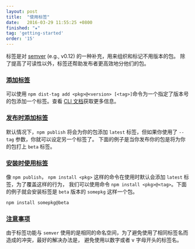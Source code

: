 ```yaml
---
layout: post
title:  "使用标签"
date:   2016-03-29 11:55:25 +0800
finished: "★"
tag: 'getting-started'
order: '15'
---
```


标签是对 [semver](http://semver.org/) (e.g., v0.12) 的一种补充，用来组织和标记不用版本的包。
除了提高了可读性以外，标签还帮助发布者更高效地分他们的包。

<h3 id="adding-tags"><a href="#adding-tags">添加标签</a></h3>

可以使用 `npm dist-tag add <pkg>@<version> [<tag>]`命令为一个指定了版本号的包添加一个标签。查看 [CLI 文档](https://docs.npmjs.com/cli/dist-tag)获取更多信息。

<h3 id="publishing-with-tags"><a href="#publishing-with-tags">发布时添加标签</a></h3>

默认情况下，`npm publish` 将会为你的包添加 `latest` 标签，但如果你使用了 `--tag` 参数，你就可以设定另一个标签了。
下面的例子是当你发布你的包是将为你的包打上 `beta` 标签。

<h3 id="installing-with-tags"><a href="#installing-with-tags">安装时使用标签</a></h3>

像 `npm publish`， `npm install <pkg>` 这样的命令在使用时默认会添加 `latest` 标签，为了覆盖这样的行为，
我们可以使用命令 `npm install <pkg>@<tag>`。下面的例子就会安装标签是 `beta` 版本的 `somepkg` 这样一个包。

``` bash
npm install somepkg@beta
```

<h3 id="caveats"><a href="#caveats">注意事项</a></h3>

由于标签功能与 `semver` 使用的是相同的命名空间，为了避免使用了相同标签名而造成的冲突，最好的解决办法是，
避免使用以数字或者 v 字母开头的标签名。

